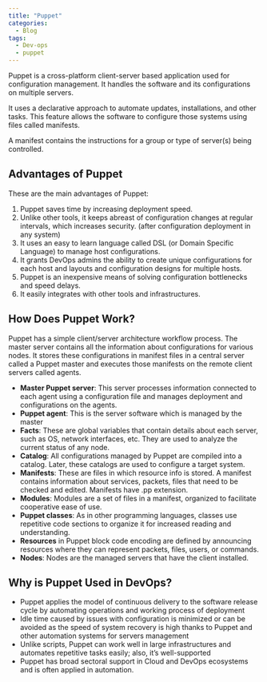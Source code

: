 ```yaml
---
title: "Puppet"
categories:
  - Blog
tags:
  - Dev-ops
  - puppet
---
```


Puppet is a cross-platform client-server based application used for configuration management. It handles the software and its configurations on multiple servers. 

It uses a declarative approach to automate updates, installations, and other tasks. This feature allows the software to configure those systems using files called manifests. 

A manifest contains the instructions for a group or type of server(s) being controlled. 

<h2> Advantages of Puppet</h2>

These are the main advantages of Puppet:

<ol>
<li>Puppet saves time by increasing deployment speed.</li>
<li>Unlike other tools, it keeps abreast of configuration changes at regular intervals, which increases security. (after configuration deployment in any system)</li>
<li>It uses an easy to learn language called DSL (or Domain Specific Language) to manage host configurations.</li>
<li>It grants DevOps admins the ability to create unique configurations for each host and layouts and configuration designs for multiple hosts.</li>
<li>Puppet is an inexpensive means of solving configuration bottlenecks and speed delays.</li>
<li>It easily integrates with other tools and infrastructures.   </li>
	
</ol>

<h2>How Does Puppet Work?</h2>

Puppet has a simple client/server architecture workflow process. The master server contains all the information about configurations for various nodes. It stores these configurations in manifest files in a central server called a Puppet master and executes those manifests on the remote client servers called agents. 

<ul>
<li><b>Master Puppet server</b>: This server processes information connected to each agent using a configuration file and manages deployment and configurations on the agents.</li>
<li><b>Puppet agent</b>: This is the server software which is managed by the master</li>
<li><b>Facts</b>: These are global variables that contain details about each server, such as OS, network interfaces, etc. They are used to analyze the current status of any node.</li>
<li><b>Catalog</b>: All configurations managed by Puppet are compiled into a catalog. Later, these catalogs are used to configure a target system.</li>
<li><b>Manifests</b>: These are files in which resource info is stored. A manifest contains information about services, packets, files that need to be checked and edited. Manifests have .pp extension.</li>
<li><b>Modules</b>: Modules are a set of files in a manifest, organized to facilitate cooperative ease of use.</li>
<li><b>Puppet classes</b>: As in other programming languages, classes use repetitive code sections to organize it for increased reading and understanding.</li>
<li><b>Resources</b> in Puppet block code encoding are defined by announcing resources where they can represent packets, files, users, or commands.</li>
<li><b>Nodes</b>: Nodes are the managed servers that have the client installed.</li>
	
</ul>

<h2>Why is Puppet Used in DevOps?</h2>

<ul>
<li>Puppet applies the model of continuous delivery to the software release cycle by automating operations and working process of deployment</li>
<li>Idle time caused by issues with configuration is minimized or can be avoided as the speed of system recovery is high thanks to Puppet and other automation systems for servers management</li>
<li>Unlike scripts, Puppet can work well in large infrastructures and automates repetitive tasks easily; also, it’s well-supported</li>
<li>Puppet has broad sectoral support in Cloud and DevOps ecosystems and is often applied in automation.</li>
<ul>